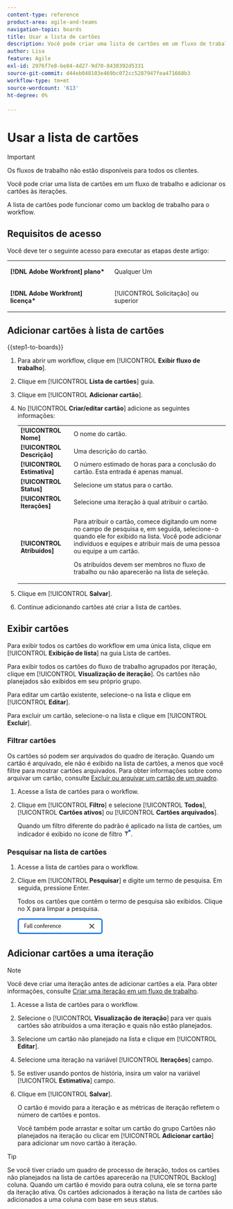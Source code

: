 ```yaml
---
content-type: reference
product-area: agile-and-teams
navigation-topic: boards
title: Usar a lista de cartões
description: Você pode criar uma lista de cartões em um fluxo de trabalho e adicionar os cartões às iterações.
author: Lisa
feature: Agile
exl-id: 2976f7e8-be84-4d27-9d70-8430392d5331
source-git-commit: d44eb048103e469bc072cc5287947fea471668b3
workflow-type: tm+mt
source-wordcount: '613'
ht-degree: 0%

---
```


# Usar a lista de cartões

>[!IMPORTANT]
>
>Os fluxos de trabalho não estão disponíveis para todos os clientes.

Você pode criar uma lista de cartões em um fluxo de trabalho e adicionar os cartões às iterações.

A lista de cartões pode funcionar como um backlog de trabalho para o workflow.

## Requisitos de acesso

Você deve ter o seguinte acesso para executar as etapas deste artigo:

<table style="table-layout:auto"> 
 <col> 
 </col> 
 <col> 
 </col> 
 <tbody> 
  <tr> 
   <td role="rowheader"><strong>[!DNL Adobe Workfront] plano*</strong></td> 
   <td> <p>Qualquer Um</p> </td> 
  </tr> 
  <tr> 
   <td role="rowheader"><strong>[!DNL Adobe Workfront] licença*</strong></td> 
   <td> <p>[!UICONTROL Solicitação] ou superior</p> </td> 
  </tr> 
 </tbody> 
</table>

## Adicionar cartões à lista de cartões

{{step1-to-boards}}

1. Para abrir um workflow, clique em [!UICONTROL **Exibir fluxo de trabalho**].
1. Clique em [!UICONTROL **Lista de cartões**] guia.
1. Clique em [!UICONTROL **Adicionar cartão**].
1. No [!UICONTROL **Criar/editar cartão**] adicione as seguintes informações:

   <table style="table-layout:auto"> 
    <tbody> 
     <tr> 
      <td><strong>[!UICONTROL Nome]</strong></td> 
      <td>O nome do cartão.</td> 
     </tr> 
     <tr> 
      <td><strong>[!UICONTROL Descrição]</strong></td> 
      <td>Uma descrição do cartão.</td> 
     </tr>
     <tr> 
      <td><strong>[!UICONTROL Estimativa]</strong></td> 
      <td>O número estimado de horas para a conclusão do cartão. Esta entrada é apenas manual.</td> 
     </tr>
     <tr> 
      <td><strong>[!UICONTROL Status]</strong></td> 
      <td>Selecione um status para o cartão.</td> 
     </tr>
     <tr> 
      <td><strong>[!UICONTROL Iterações]</strong></td> 
      <td>Selecione uma iteração à qual atribuir o cartão.</td> 
     </tr>
     <tr> 
      <td><strong>[!UICONTROL Atribuídos]</strong></td> 
      <td><p>Para atribuir o cartão, comece digitando um nome no campo de pesquisa e, em seguida, selecione-o quando ele for exibido na lista. Você pode adicionar indivíduos e equipes e atribuir mais de uma pessoa ou equipe a um cartão.</p><p>Os atribuídos devem ser membros no fluxo de trabalho ou não aparecerão na lista de seleção.</p></td> 
     </tr>
    </tbody> 
   </table>

1. Clique em [!UICONTROL **Salvar**].
1. Continue adicionando cartões até criar a lista de cartões.

## Exibir cartões

Para exibir todos os cartões do workflow em uma única lista, clique em [!UICONTROL **Exibição de lista**] na guia Lista de cartões.

Para exibir todos os cartões do fluxo de trabalho agrupados por iteração, clique em [!UICONTROL **Visualização de iteração**]. Os cartões não planejados são exibidos em seu próprio grupo.

Para editar um cartão existente, selecione-o na lista e clique em [!UICONTROL **Editar**].

Para excluir um cartão, selecione-o na lista e clique em [!UICONTROL **Excluir**].

### Filtrar cartões

Os cartões só podem ser arquivados do quadro de iteração. Quando um cartão é arquivado, ele não é exibido na lista de cartões, a menos que você filtre para mostrar cartões arquivados. Para obter informações sobre como arquivar um cartão, consulte [Excluir ou arquivar um cartão de um quadro](/help/quicksilver/agile/get-started-with-boards/delete-board-items.md).

1. Acesse a lista de cartões para o workflow.
1. Clique em [!UICONTROL **Filtro**] e selecione [!UICONTROL **Todos**], [!UICONTROL **Cartões ativos**] ou [!UICONTROL **Cartões arquivados**].

   Quando um filtro diferente do padrão é aplicado na lista de cartões, um indicador é exibido no ícone de filtro ![Filtro aplicado](assets/boards-filterapplied-30x30.png).

### Pesquisar na lista de cartões

1. Acesse a lista de cartões para o workflow.
1. Clique em [!UICONTROL **Pesquisar**] e digite um termo de pesquisa. Em seguida, pressione Enter.

   Todos os cartões que contêm o termo de pesquisa são exibidos.
Clique no X para limpar a pesquisa.

   ![Pesquisar cartões em um quadro](assets/boards-searchbox.png)

## Adicionar cartões a uma iteração

>[!NOTE]
>
>Você deve criar uma iteração antes de adicionar cartões a ela. Para obter informações, consulte [Criar uma iteração em um fluxo de trabalho](/help/quicksilver/agile/use-boards-agile-planning-tools/create-an-iteration-in-workstream.md).

1. Acesse a lista de cartões para o workflow.
1. Selecione o [!UICONTROL **Visualização de iteração**] para ver quais cartões são atribuídos a uma iteração e quais não estão planejados.
1. Selecione um cartão não planejado na lista e clique em [!UICONTROL **Editar**].
1. Selecione uma iteração na variável [!UICONTROL **Iterações**] campo.
1. Se estiver usando pontos de história, insira um valor na variável [!UICONTROL **Estimativa**] campo.
1. Clique em [!UICONTROL **Salvar**].

   O cartão é movido para a iteração e as métricas de iteração refletem o número de cartões e pontos.

   Você também pode arrastar e soltar um cartão do grupo Cartões não planejados na iteração ou clicar em [!UICONTROL **Adicionar cartão**] para adicionar um novo cartão à iteração.

>[!TIP]
>
>Se você tiver criado um quadro de processo de iteração, todos os cartões não planejados na lista de cartões aparecerão na [!UICONTROL Backlog] coluna. Quando um cartão é movido para outra coluna, ele se torna parte da iteração ativa. Os cartões adicionados à iteração na lista de cartões são adicionados a uma coluna com base em seus status.
